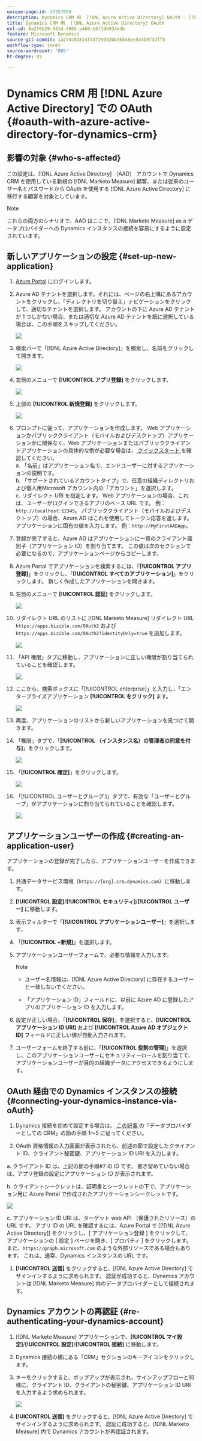 ```yaml
---
unique-page-id: 37357059
description: Dynamics CRM 用  [!DNL Azure Active Directory] OAuth - [!DNL Marketo Measure]
title: Dynamics CRM 用  [!DNL Azure Active Directory] OAuth
exl-id: 0a2f6b29-541d-4965-a460-e6f19b934edb
feature: Microsoft Dynamics
source-git-commit: 1a274c83814f4d729053bb36548ee544b973dff5
workflow-type: tm+mt
source-wordcount: '805'
ht-degree: 0%

---
```


# Dynamics CRM 用 [!DNL Azure Active Directory] での OAuth {#oauth-with-azure-active-directory-for-dynamics-crm}

## 影響の対象 {#who-s-affected}

この設定は、[!DNL Azure Active Directory] （AAD） アカウントで Dynamics CRM を使用している新規の [!DNL Marketo Measure] 顧客、または従来のユーザー名とパスワードから OAuth を使用する [!DNL Azure Active Directory] に移行する顧客を対象としています。

>[!NOTE]
>
>これらの両方のシナリオで、AAD はここで、[!DNL Marketo Measure] as a データプロバイダーへの Dynamics インスタンスの接続を容易にするように設定されています。

## 新しいアプリケーションの設定 {#set-up-new-application}

1. [Azure Portal](https://portal.azure.com/#home) にログインします。

1. Azure AD テナントを選択します。それには、ページの右上隅にあるアカウントをクリックし、「ディレクトリを切り替え」ナビゲーションをクリックして、適切なテナントを選択します。 アカウントの下に Azure AD テナントが 1 つしかない場合、または適切な Azure AD テナントを既に選択している場合は、この手順をスキップしてください。

   ![](assets/setup-2.png)

1. 検索バーで「[!DNL Azure Active Directory]」を検索し、名前をクリックして開きます。

   ![](assets/setup-3.png)

1. 左側のメニューで **[!UICONTROL アプリ登録]** をクリックします。

   ![](assets/setup-4.png)

1. 上部の **[!UICONTROL 新規登録]** をクリックします。

   ![](assets/setup-5.png)

1. プロンプトに従って、アプリケーションを作成します。 Web アプリケーションかパブリッククライアント（モバイルおよびデスクトップ）アプリケーションかに関係なく、Web アプリケーションまたはパブリッククライアントアプリケーションの具体的な例が必要な場合は、[ クイックスタート ](https://learn.microsoft.com/en-us/azure/active-directory/develop/v2-overview) を確認してください。\
   a. 「名前」はアプリケーション名で、エンドユーザーに対するアプリケーションの説明です。\
   b. 「サポートされているアカウントタイプ」で、任意の組織ディレクトリおよび個人用Microsoft アカウント内の「アカウント」を選択します。\
   c. リダイレクト URI を指定します。 Web アプリケーションの場合、これは、ユーザーがログインできるアプリのベース URL です。 例：`http://localhost:12345`。 パブリッククライアント（モバイルおよびデスクトップ）の場合、Azure AD はこれを使用してトークン応答を返します。 アプリケーションに固有の値を入力します。 例：`http://MyFirstAADApp`。

1. 登録が完了すると、Azure AD はアプリケーションに一意のクライアント識別子（アプリケーション ID）を割り当てます。 この値は次のセクションで必要になるので、アプリケーションページからコピーします。

1. Azure Portal でアプリケーションを検索するには、「**[!UICONTROL アプリ登録]**」をクリックし、「**[!UICONTROL すべてのアプリケーション]**」をクリックします。 新しく作成したアプリケーションを開きます。

1. 左側のメニューで **[!UICONTROL 認証]** をクリックします。

   ![](assets/setup-9.png)

1. リダイレクト URL のリストに [!DNL Marketo Measure] リダイレクト URL `https://apps.bizible.com/OAuth2` および `https://apps.bizible.com/OAuth2?identityOnly=true` を追加します。

   ![](assets/setup-10.png)

1. 「API 権限」タブに移動し、アプリケーションに正しい権限が割り当てられていることを確認します。

   ![](assets/setup-10a.png)

1. ここから、検索ボックスに「[!UICONTROL enterprise]」と入力し、「エンタープライズアプリケーション **[!UICONTROL をクリック]** ます。

   ![](assets/setup-11.png)

1. 再度、アプリケーションのリストから新しいアプリケーションを見つけて開きます。

1. 「権限」タブで、「**[!UICONTROL （インスタンス名）の管理者の同意を付与]**」をクリックします。

   ![](assets/setup-13a.png)

1. 「**[!UICONTROL 確定]**」をクリックします。

   ![](assets/setup-13b.png)

1. 「[!UICONTROL  ユーザーとグループ ]」タブで、有効な「ユーザーとグループ」がアプリケーションに割り当てられていることを確認します。

   ![](assets/setup-14.png)

## アプリケーションユーザーの作成 {#creating-an-application-user}

アプリケーションの登録が完了したら、アプリケーションユーザーを作成できます。

1. 共通データサービス環境（`https://[org].crm.dynamics.com`）に移動します。

1. **[!UICONTROL 設定]**/**[!UICONTROL セキュリティ]**/**[!UICONTROL ユーザー]** に移動します。

1. 表示フィルターで「**[!UICONTROL アプリケーションユーザー]**」を選択します。

1. 「**[!UICONTROL +新規]**」を選択します。

1. アプリケーションユーザーフォームで、必要な情報を入力します。

   >[!NOTE]
   >
   >* ユーザー名情報は、[!DNL Azure Active Directory] に存在するユーザーと一致しないでください。
   >
   >* 「アプリケーション ID」フィールドに、以前に Azure AD に登録したアプリのアプリケーション ID を入力します。

1. 設定が正しい場合、「**[!UICONTROL 保存]**」を選択すると、**[!UICONTROL アプリケーション ID URI]** および **[!UICONTROL Azure AD オブジェクト ID]** フィールドに正しい値が自動入力されます。

1. ユーザーフォームを終了する前に、「**[!UICONTROL 役割の管理]**」を選択し、このアプリケーションユーザーにセキュリティーロールを割り当てて、アプリケーションユーザーが目的の組織データにアクセスできるようにします。

## OAuth 経由での Dynamics インスタンスの接続 {#connecting-your-dynamics-instance-via-oAuth}

1. Dynamics 接続を初めて設定する場合は、[ この記事 ](/help/marketo-measure-and-dynamics/getting-started-with-marketo-measure-and-dynamics/microsoft-dynamics-crm-installation-guide.md) の「データプロバイダーとしての CRM」の節の手順 1～5 に従ってください。

1. OAuth 資格情報の入力画面が表示されたら、前述の節で設定したクライアント ID、クライアント秘密鍵、アプリケーション ID URI を入力します。

a. クライアント ID は、上記の節の手順#7 の ID です。 書き留めていない場合は、アプリ登録の設定にアプリケーション ID が表示されます。

b. クライアントシークレットは、証明書とシークレットの下で、アプリケーション用に Azure Portal で作成されたアプリケーションシークレットです。

![](assets/creating-2e.png)

c. アプリケーション ID URI は、ターゲット web API （保護されたリソース）の URL です。 アプリ ID の URL を確認するには、Azure Portal で [[!DNL Azure Active Directory]] をクリックし、[ アプリケーション登録 ] をクリックして、アプリケーションの [ 設定 ] ページを開き、[ プロパティ ] をクリックします。 また、`https://graph.microsoft.com` のような外部リソースである場合もあります。 これは、通常、Dynamics インスタンスの URL です。

1. **[!UICONTROL 送信]** をクリックすると、[!DNL Azure Active Directory] でサインインするように求められます。 認証が成功すると、Dynamics アカウントは [!DNL Marketo Measure] 内のデータプロバイダーとして接続されます。

## Dynamics アカウントの再認証 {#re-authenticating-your-dynamics-account}

1. [!DNL Marketo Measure] アプリケーションで、**[!UICONTROL マイ設定]**/**[!UICONTROL 設定]**/**[!UICONTROL 接続]** に移動します。

1. Dynamics 接続の横にある「CRM」セクションのキーアイコンをクリックします。

1. キーをクリックすると、ポップアップが表示され、サインアップフローと同様に、クライアント ID、クライアントの秘密鍵、アプリケーション ID URI を入力するよう求められます。

   ![](assets/re-authenticating-3.png)

1. **[!UICONTROL 送信]** をクリックすると、[!DNL Azure Active Directory] でサインインするように求められます。 認証に成功すると、[!DNL Marketo Measure] 内で Dynamics アカウントが再認証されます。
